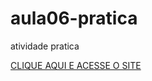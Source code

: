 # aula06-pratica
 atividade pratica

 
 <a href="https://welton2425.github.io/aula06-pratica/aula06.html">
<p>CLIQUE AQUI E ACESSE O SITE </p>
</a>
